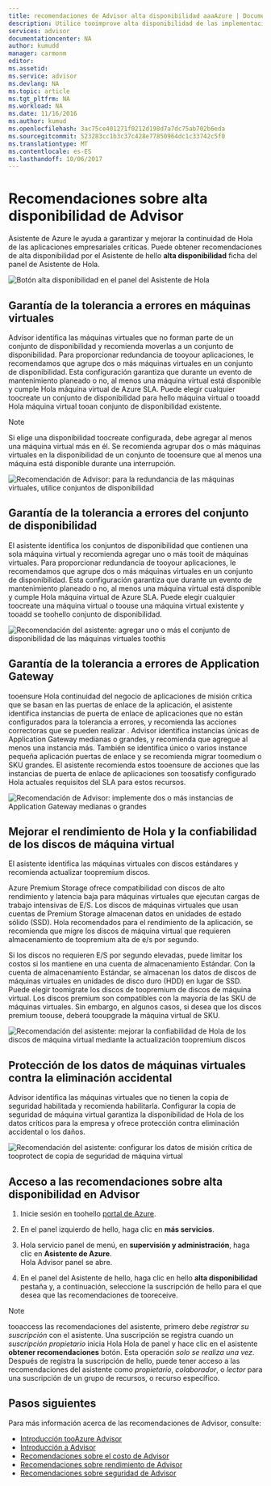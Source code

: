 ```yaml
---
title: recomendaciones de Advisor alta disponibilidad aaaAzure | Documentos de Microsoft
description: Utilice tooimprove alta disponibilidad de las implementaciones de Azure de Asistente de Azure.
services: advisor
documentationcenter: NA
author: kumudd
manager: carmonm
editor: 
ms.assetid: 
ms.service: advisor
ms.devlang: NA
ms.topic: article
ms.tgt_pltfrm: NA
ms.workload: NA
ms.date: 11/16/2016
ms.author: kumud
ms.openlocfilehash: 3ac75ce401271f0212d198d7a7dc75ab702b6eda
ms.sourcegitcommit: 523283cc1b3c37c428e77850964dc1c33742c5f0
ms.translationtype: MT
ms.contentlocale: es-ES
ms.lasthandoff: 10/06/2017
---
```

# <a name="advisor-high-availability-recommendations"></a>Recomendaciones sobre alta disponibilidad de Advisor

Asistente de Azure le ayuda a garantizar y mejorar la continuidad de Hola de las aplicaciones empresariales críticas. Puede obtener recomendaciones de alta disponibilidad por el Asistente de hello **alta disponibilidad** ficha del panel de Asistente de Hola.

![Botón alta disponibilidad en el panel del Asistente de Hola](./media/advisor-high-availability-recommendations/advisor-high-availability-tab.png)


## <a name="ensure-virtual-machine-fault-tolerance"></a>Garantía de la tolerancia a errores en máquinas virtuales

Advisor identifica las máquinas virtuales que no forman parte de un conjunto de disponibilidad y recomienda moverlas a un conjunto de disponibilidad. Para proporcionar redundancia de tooyour aplicaciones, le recomendamos que agrupe dos o más máquinas virtuales en un conjunto de disponibilidad. Esta configuración garantiza que durante un evento de mantenimiento planeado o no, al menos una máquina virtual está disponible y cumple Hola máquina virtual de Azure SLA. Puede elegir cualquier toocreate un conjunto de disponibilidad para hello máquina virtual o tooadd Hola máquina virtual tooan conjunto de disponibilidad existente.

> [!NOTE]
> Si elige una disponibilidad toocreate configurada, debe agregar al menos una máquina virtual más en él. Se recomienda agrupar dos o más máquinas virtuales en la disponibilidad de un conjunto de tooensure que al menos una máquina está disponible durante una interrupción.

![Recomendación de Advisor: para la redundancia de las máquinas virtuales, utilice conjuntos de disponibilidad](./media/advisor-high-availability-recommendations/advisor-high-availability-create-availability-set.png)

## <a name="ensure-availability-set-fault-tolerance"></a>Garantía de la tolerancia a errores del conjunto de disponibilidad 

El asistente identifica los conjuntos de disponibilidad que contienen una sola máquina virtual y recomienda agregar uno o más tooit de máquinas virtuales. Para proporcionar redundancia de tooyour aplicaciones, le recomendamos que agrupe dos o más máquinas virtuales en un conjunto de disponibilidad. Esta configuración garantiza que durante un evento de mantenimiento planeado o no, al menos una máquina virtual está disponible y cumple Hola máquina virtual de Azure SLA. Puede elegir cualquier toocreate una máquina virtual o toouse una máquina virtual existente y tooadd se toohello conjunto de disponibilidad.  

![Recomendación del asistente: agregar uno o más el conjunto de disponibilidad de las máquinas virtuales toothis](./media/advisor-high-availability-recommendations/advisor-high-availability-add-vm-to-availability-set.png)


## <a name="ensure-application-gateway-fault-tolerance"></a>Garantía de la tolerancia a errores de Application Gateway
tooensure Hola continuidad del negocio de aplicaciones de misión crítica que se basan en las puertas de enlace de la aplicación, el asistente identifica instancias de puerta de enlace de aplicaciones que no están configurados para la tolerancia a errores, y recomienda las acciones correctoras que se pueden realizar . Advisor identifica instancias únicas de Application Gateway medianas o grandes, y recomienda que agregue al menos una instancia más. También se identifica único o varios instance pequeña aplicación puertas de enlace y se recomienda migrar toomedium o SKU grandes. El asistente recomienda estos tooensure de acciones que las instancias de puerta de enlace de aplicaciones son toosatisfy configurado Hola actuales requisitos del SLA para estos recursos.

![Recomendación de Advisor: implemente dos o más instancias de Application Gateway medianas o grandes](./media/advisor-high-availability-recommendations/advisor-high-availability-application-gateway.png)

## <a name="improve-hello-performance-and-reliability-of-virtual-machine-disks"></a>Mejorar el rendimiento de Hola y la confiabilidad de los discos de máquina virtual

El asistente identifica las máquinas virtuales con discos estándares y recomienda actualizar toopremium discos.
 
Azure Premium Storage ofrece compatibilidad con discos de alto rendimiento y latencia baja para máquinas virtuales que ejecutan cargas de trabajo intensivas de E/S. Los discos de máquinas virtuales que usan cuentas de Premium Storage almacenan datos en unidades de estado sólido (SSD). Hola recomendados para el rendimiento de la aplicación, se recomienda que migre los discos de máquina virtual que requieren almacenamiento de toopremium alta de e/s por segundo. 

Si los discos no requieren E/S por segundo elevadas, puede limitar los costos si los mantiene en una cuenta de almacenamiento Estándar. Con la cuenta de almacenamiento Estándar, se almacenan los datos de discos de máquinas virtuales en unidades de disco duro (HDD) en lugar de SSD. Puede elegir toomigrate los discos de toopremium de discos de máquina virtual. Los discos premium son compatibles con la mayoría de las SKU de máquinas virtuales. Sin embargo, en algunos casos, si desea que los discos premium toouse, deberá tooupgrade la máquina virtual de SKU.

![Recomendación del asistente: mejorar la confiabilidad de Hola de los discos de máquina virtual mediante la actualización toopremium discos](./media/advisor-high-availability-recommendations/advisor-high-availability-upgrade-to-premium-disks.png)

## <a name="protect-your-virtual-machine-data-from-accidental-deletion"></a>Protección de los datos de máquinas virtuales contra la eliminación accidental
Advisor identifica las máquinas virtuales que no tienen la copia de seguridad habilitada y recomienda habilitarla. Configurar la copia de seguridad de máquina virtual garantiza la disponibilidad de Hola de los datos críticos para la empresa y ofrece protección contra eliminación accidental o los daños.

![Recomendación del asistente: configurar los datos de misión crítica de tooprotect de copia de seguridad de máquina virtual](./media/advisor-high-availability-recommendations/advisor-high-availability-virtual-machine-backup.png)

## <a name="access-high-availability-recommendations-in-advisor"></a>Acceso a las recomendaciones sobre alta disponibilidad en Advisor

1. Inicie sesión en toohello [portal de Azure](https://portal.azure.com).

2. En el panel izquierdo de hello, haga clic en **más servicios**.

3. Hola servicio panel de menú, en **supervisión y administración**, haga clic en **Asistente de Azure**.  
 Hola Advisor panel se abre.

4. En el panel del Asistente de hello, haga clic en hello **alta disponibilidad** pestaña y, a continuación, seleccione la suscripción de hello para el que desea que las recomendaciones de tooreceive.

> [!NOTE]
> tooaccess las recomendaciones del asistente, primero debe *registrar su suscripción* con el asistente. Una suscripción se registra cuando un *suscripción propietario* inicia Hola Hola de panel y hace clic en el asistente **obtener recomendaciones** botón. Esta operación *solo se realiza una vez*. Después de registra la suscripción de hello, puede tener acceso a las recomendaciones del asistente como *propietario*, *colaborador*, o *lector* para una suscripción de un grupo de recursos, o recurso específico.

## <a name="next-steps"></a>Pasos siguientes

Para más información acerca de las recomendaciones de Advisor, consulte:
* [Introducción tooAzure Advisor](advisor-overview.md)
* [Introducción a Advisor](advisor-get-started.md)
* [Recomendaciones sobre el costo de Advisor](advisor-performance-recommendations.md)
* [Recomendaciones sobre rendimiento de Advisor](advisor-performance-recommendations.md)
* [Recomendaciones sobre seguridad de Advisor](advisor-security-recommendations.md)

